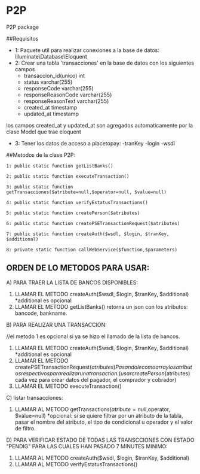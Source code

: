 # P2P

P2P package

##Requisitos

- 1: Paquete util para realizar conexiones a la base de datos: Illuminate\Database\Eloquent
- 2: Crear una tabla 'transacciones' en la base de datos con los siguientes campos
	- transaccion_id(unico)  int
	- status varchar(255)
	- responseCode       varchar(255)
	- responseReasonCode varchar(255)
	- responseReasonText varchar(255)
	- created_at timestamp
	- updated_at timestamp

los campos created_at y updated_at son agregados automaticamente por la clase Model que trae eloquent

- 3: Tener los datos de acceso a placetopay:
	-tranKey
	-login
	-wsdl


##Metodos de la clase P2P:

    1: public static function getListBanks() 

    2: public static function executeTransaction() 

    3: public static function getTransacciones($atribute=null,$operator=null, $value=null)

    4: public static function verifyEstatusTransactions()

    5: public static function createPerson($atributes)

    6: public static function createPSETransactionRequest($atributes)

    7: public static function createAuth($wsdl, $login, $tranKey, $additional)

    8: private static function callWebService($function,$parameters)



## ORDEN DE LO METODOS PARA USAR:


A) PARA TRAER LA LISTA DE BANCOS DISPONIBLES:

1. LLAMAR EL METODO createAuth($wsdl, $login, $tranKey, $additional) *additional es opcional
2. LLAMAR EL METODO getListBanks() retorna un json con los atributos: bancode, bankname.

B) PARA REALIZAR UNA TRANSACCION:

//el metodo 1 es opcional si ya se hizo el llamado de la lista de bancos.
1. LLAMAR EL METODO createAuth($wsdl, $login, $tranKey, $additional) *additional es opcional
2. LLAMAR EL METODO createPSETransactionRequest($atributes) Pasandole como array los atributos respectivos para realizar una transaction.(usar createPerson($atributes) cada vez para crear datos del pagador, el comprador y cobrador)
3.  LLAMAR EL METODO executeTransaction() 


C) listar transacciones:

1. LLAMAR AL METODO getTransactions($atribute=null,$operator, $value=null) *opcional: si se quiere filtrar por un atributo de la tabla, pasar el nombre del atributo, el tipo de condicional u operador y el valor de filtro.

D)  PARA VERIFICAR ESTADO DE TODAS LAS TRANSCCIONES CON ESTADO "PENDIG" PARA LAS CUALES HAN PASADO 7 MINUTES MINIMO:

1. LLAMAR AL METODO createAuth($wsdl, $login, $tranKey, $additional)
2. LLAMAR AL METODO verifyEstatusTransactions()
